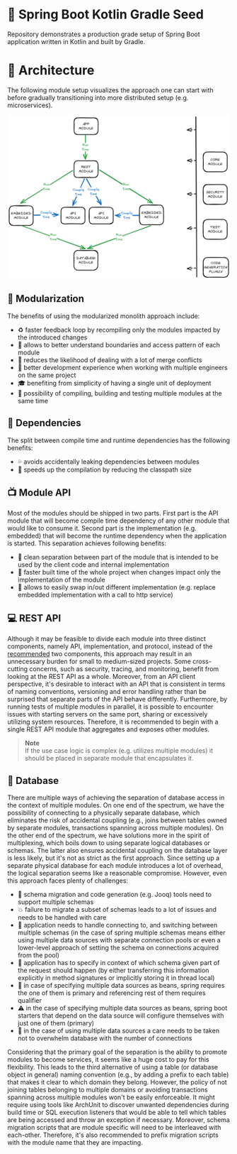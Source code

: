 # :seedling: Spring Boot Kotlin Gradle Seed

Repository demonstrates a production grade setup of Spring Boot application written
in Kotlin and built by Gradle.

# :european_castle: Architecture
The following module setup visualizes the approach one can start with before gradually
transitioning into more distributed setup (e.g. microservices).

![Alt text](modules.png?raw=true "Modules")

## :office: Modularization
The benefits of using the modularized monolith approach include:
* :recycle: faster feedback loop by recompiling only the modules impacted by the introduced changes
* :construction: allows to better understand boundaries and access pattern of each module
* :anger: reduces the likelihood of dealing with a lot of merge conflicts
* :ant: better development experience when working with multiple engineers on the same project
* :mortar_board: benefiting from simplicity of having a single unit of deployment
* :checkered_flag: possibility of compiling, building and testing multiple modules at the same time

## :repeat: Dependencies
The split between compile time and runtime dependencies has the following benefits:
* :sweat_drops: avoids accidentally leaking dependencies between modules
* :rocket: speeds up the compilation by reducing the classpath size

## :tv: Module API
Most of the modules should be shipped in two parts. First part is the API module that will become compile time dependency
of any other module that would like to consume it. Second part is the implementation (e.g. embedded) that will become the
runtime dependency when the application is started. This separation achieves following benefits:
* :shower: clean separation between part of the module that is intended to be used by the client code and internal implementation
* :rocket: faster built time of the whole project when changes impact only the implementation of the module
* :electric_plug: allows to easily swap in/out different implementation (e.g. replace embedded implementation with a call to http service)

## :computer: REST API
Although it may be feasible to divide each module into three distinct components, namely API, implementation,
and protocol, instead of the [recommended](#tv-module-api) two components, this approach may result in an unnecessary
burden for small  to medium-sized projects. Some cross-cutting concerns, such as security, tracing, and monitoring,
benefit from looking  at the REST API as a whole. Moreover, from an API client perspective, it's desirable to interact
with an API that is consistent in terms of naming conventions, versioning and error handling rather than be surprised
that separate parts of the API behave differently. Furthermore, by running tests of multiple modules in parallel, it
is possible to encounter issues with starting servers on the same port, sharing or excessively utilizing system
resources. Therefore, it is recommended to begin with a single REST API module that aggregates and exposes other modules.

> **Note**  
> If the use case logic is complex (e.g. utilizes multiple modules) it should be placed in separate module that
> encapsulates it.

## :floppy_disk: Database
There are multiple ways of achieving the separation of database access in the context of multiple modules. On one end of
the spectrum, we have the possibility of connecting to a physically separate database, which eliminates the risk of
accidental coupling (e.g., joins between tables owned by separate modules, transactions spanning across multiple modules).
On the other end of the spectrum, we have solutions more in the spirit of multiplexing, which boils down to
using separate logical databases or schemas. The latter also ensures accidental coupling on the database layer is less
likely, but it's not as strict as the first approach. Since setting up a separate physical database for each module
introduces a lot of overhead, the logical separation seems like a reasonable compromise. However, even this approach
faces plenty of challenges:
* :truck: schema migration and code generation (e.g. Jooq) tools need to support multiple schemas
* :collision: failure to migrate a subset of schemas leads to a lot of issues and needs to be handled with care
* :slot_machine: application needs to handle connecting to, and switching between multiple schemas (in the case of spring multiple schemas
means either using multiple data sources with separate connection pools or even a lower-level approach of setting the
schema on connections acquired from the pool)
* :ticket: application has to specify in context of which schema given part of the request should happen (by either transferring
this information explicitly in method signatures or implicitly storing it in thread local)
* :passport_control: in case of specifying multiple data sources as beans, spring requires the one of them is primary and referencing rest
of them requires qualifier
* :warning: in the case of specifying multiple data sources as beans, spring boot starters that depend on the data source will configure
themselves with just one of them (primary)
* :ocean: in the case of using multiple data sources a care needs to be taken not to overwhelm database with the number of connections

Considering that the primary goal of the separation is the ability to promote modules to become services, it seems like
a huge cost to pay for this flexibility. This leads to the third alternative of using a table (or database object in
general) naming convention (e.g., by adding a prefix to each table) that makes it clear to which domain they belong.
However, the policy of not joining tables belonging to multiple domains or avoiding transactions spanning across
multiple modules won't be easily enforceable. It might require using tools like ArchUnit to discover unwanted
dependencies during build time or SQL execution listeners that would be able to tell which tables are being accessed
and throw an exception if necessary. Moreover, schema migration scripts that are module specific will need to be
interleaved with each-other. Therefore, it's also recommended to prefix migration scripts with the module name that
they are impacting. 
